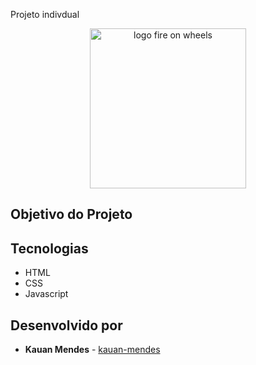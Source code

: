 Projeto indivdual

<p align="center">
    <img 
      src="https://i.imgur.com/TGYUW3s.png"
      alt="logo fire on wheels" 
      width="250" 
      height="256"
    />
</p>


## Objetivo do Projeto


## Tecnologias
- HTML 
- CSS 
- Javascript 


## Desenvolvido por
- **Kauan Mendes** - [kauan-mendes](https://github.com/kauan-mendes)
 

